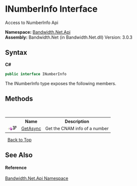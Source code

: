 ﻿# INumberInfo Interface
 

Access to NumberInfo Api

**Namespace:**&nbsp;<a href ="N_Bandwidth_Net_Api.md">Bandwidth.Net.Api</a><br />**Assembly:**&nbsp;Bandwidth.Net (in Bandwidth.Net.dll) Version: 3.0.3

## Syntax

**C#**<br />
``` C#
public interface INumberInfo
```

The INumberInfo type exposes the following members.


## Methods
&nbsp;<table><tr><th></th><th>Name</th><th>Description</th></tr><tr><td>![Public method](media/pubmethod.gif "Public method")![Code example](media/CodeExample.png "Code example")</td><td><a href ="M_Bandwidth_Net_Api_INumberInfo_GetAsync.md">GetAsync</a></td><td>
Get the CNAM info of a number</td></tr></table>&nbsp;
<a href="#inumberinfo-interface">Back to Top</a>

## See Also


#### Reference
<a href ="N_Bandwidth_Net_Api.md">Bandwidth.Net.Api Namespace</a><br />